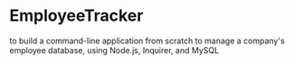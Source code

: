# EmployeeTracker
to build a command-line application from scratch to manage a company's employee database, using Node.js, Inquirer, and MySQL
